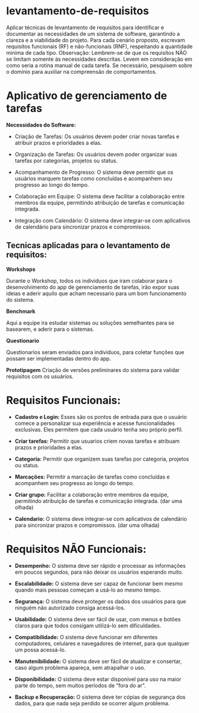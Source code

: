 # levantamento-de-requisitos

Aplicar técnicas de levantamento de requisitos para identificar e documentar as
necessidades de um sistema de software, garantindo a clareza e a viabilidade do
projeto.
Para cada cenário proposto, escrevam requisitos funcionais (RF) e não-funcionais
(RNF), respeitando a quantidade mínima de cada tipo. Observação: Lembrem-se de
que os requisitos NÃO se limitam somente às necessidades descritas. Levem em
consideração em como seria a rotina manual de cada tarefa. Se necessário,
pesquisem sobre o domínio para auxiliar na compreensão de comportamentos.

# Aplicativo de gerenciamento de tarefas

**Necessidades do Software:**

* Criação de Tarefas: Os usuários devem poder criar novas tarefas e atribuir
prazos e prioridades a elas.

* Organização de Tarefas: Os usuários devem poder organizar suas tarefas por
categorias, projetos ou status.

* Acompanhamento de Progresso: O sistema deve permitir que os usuários
marquem tarefas como concluídas e acompanhem seu progresso ao longo
do tempo.

* Colaboração em Equipe: O sistema deve facilitar a colaboração entre
membros da equipe, permitindo atribuição de tarefas e comunicação
integrada.

* Integração com Calendário: O sistema deve integrar-se com aplicativos de
calendário para sincronizar prazos e compromissos. 


## Tecnicas aplicadas para o levantamento de requisitos:

**Workshops**

Durante o Workshop, todos os individuos que iram colaborar para o desenvolvimento do app de gerenciamento de tarefas, irão expor suas ideias e aderir aquilo que acham necessario para um bom funcionamento do sistema.

**Benchmark**

Aqui a equipe ira estudar sistemas ou soluções semelhantes para se basearem, e aderir para o sistemas.

**Questionario**

Questionarios seram enviados para individuos, para coletar funções que possam ser implementadas dentro do app.

**Prototipagem** 
Criação de versões preliminares do sistema para validar requisitos com os usuários.


# Requisitos Funcionais:

* **Cadastro e Login:** Esses são os pontos de entrada para que o usuário comece a personalizar sua experiência e acesse funcionalidades exclusivas. Eles permitem que cada usuário tenha seu próprio perfil.
  
* **Criar tarefas:** Permitir que usuarios criem novas tarefas e atribuam prazos e prioridades a elas.
  
* **Categoria:** Permitir que organizem suas tarefas por categoria, projetos ou status.
  
* **Marcações:** Permitir a marcação de tarefas como concluídas e acompanhem seu progresso ao longo do tempo.

* **Criar grupo:** Facilitar a colaboração entre membros da equipe, permitindo atribuição de tarefas e comunicação integrada. (dar uma olhada)

* **Calendario:** O sistema deve integrar-se com aplicativos de
calendário para sincronizar prazos e compromissos. (dar uma olhada)

# Requisitos NÃO Funcionais:

* **Desempenho:** O sistema deve ser rápido e processar as informações em poucos segundos, para não deixar os usuários esperando muito.
  
* **Escalabilidade:** O sistema deve ser capaz de funcionar bem mesmo quando mais pessoas começam a usá-lo ao mesmo tempo.
  
* **Segurança:** O sistema deve proteger os dados dos usuários para que ninguém não autorizado consiga acessá-los.
  
* **Usabilidade:** O sistema deve ser fácil de usar, com menus e botões claros para que todos consigam utilizá-lo sem dificuldades.
  
* **Compatibilidade:** O sistema deve funcionar em diferentes computadores, celulares e navegadores de internet, para que qualquer um possa acessá-lo.
  
* **Manutenibilidade:** O sistema deve ser fácil de atualizar e consertar, caso algum problema apareça, sem atrapalhar o uso.
  
* **Disponibilidade:** O sistema deve estar disponível para uso na maior parte do tempo, sem muitos períodos de “fora do ar”.
  
* **Backup e Recuperação:** O sistema deve ter cópias de segurança dos dados, para que nada seja perdido se ocorrer algum problema.
 


